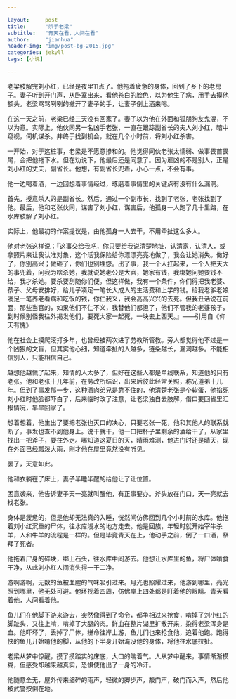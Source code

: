 ```yaml
---

layout:     post
title:      "杀手老梁"
subtitle:   "青天在看，人间在看"
author:     "jianhua"
header-img: "img/post-bg-2015.jpg"
categories: jekyll
tags: [小说]

---
```


老梁肢解完刘小红，已经是夜里11点了。他拖着疲惫的身体，回到了乡下的老房子。妻子听到开门声，从卧室出来，看他苍白的脸色，以为他生了病，用手去摸他额头。老梁骂骂咧咧的撇开了妻子的手，让妻子倒上酒来喝。

在这一天之前，老梁已经三天没有回家了。妻子以为他在外面和狐朋狗友鬼混，不以为意。实际上，他伙同另一名凶手老张，一直在跟踪副省长的夫人刘小红，暗中窥视，伺机谋杀。并终于找到机会，就在几个小时前，将刘小红杀害。

一开始，对于这桩事，老梁是不愿意掺和的。他觉得同伙老张太懦弱、做事畏首畏尾，会把他拖下水。但在劝说下，他最后还是同意了。因为雇凶的不是别人，正是刘小红的丈夫，副省长。他想，有副省长兜着，小心一点，不会有事。

他一边喝着酒，一边回想着事情经过，琢磨着事情里的关键点有没有什么漏洞。

首先，授意杀人的是副省长。然后，通过一个副市长，找到了老张，老张找到了他。最后，他和老张伙同，谋害了刘小红，谋害后，他孤身一人跑了几十里路，在水库肢解了刘小红。

实际上，他最初的作案提议是，由他孤身一人去干，不用牵扯这么多人。

他对老张这样说：『这事交给我吧，你只要给我说清楚地址，认清家，认清人，或拿照片来让我认准对象，这个活我保险给你漂漂亮亮地做了，我会让她消失。做好了，你别高兴；做砸了，你们也别埋怨。出了事，我一个人扛起来，一个人把天大的事兜着，问我为啥杀她，我就说她老公是大官，她家有钱，我绑她问她要钱不给，我才杀她。要杀要刮随你们便。但这样做，我有一个条件，你们得把我老婆、孩子、父母安排好，给儿子凑足一笔长大成人的生活费和上学的钱。给我老爹老娘凑足一笔养老看病和吃饭的钱，你仁我义，我会高高兴兴的去死。但我丑话说在前面，那些当官的，如果他们不仁不义，我替他们都担了，他们不管我的老婆孩子，到时候别怪我往外揭发他们，要死大家一起死，一块去上西天。』——引用自《仰天有愧》

他在社会上摸爬滚打多年，也曾经被两次进了劳教所管教。旁人都觉得他不过是一个凶狠的文盲，但其实他心细，知道牵扯的人越多，链条越长，漏洞越多。不能相信别人，只能相信自己。

越想他越慌了起来，知情的人太多了，但好在这些人都是单线联系，知道他的只有老张。他和老张十几年前，在劳改所结识，出来后彼此经常关照，称兄道弟十几年。但到了事发那一步，这种酒肉弟兄是靠不住的，他清楚老张是个软蛋，他掐死刘小红时他脸都吓白了，后来临时改了注意，让老梁独自去肢解，借口要回省里汇报情况，早早回家了。

想着想着，他生出了要把老张也灭口的决心，只要老张一死，他和其他人的联系就断了，事发也查不到他身上。说干就干，他一口把杯子里剩余的酒给干了，从家里找出一把斧子，要往外走。哪知道这夏日的天，晴雨难测，他进门时还是晴天，现在外面已经瓢泼大雨，刚才他在屋里竟然没有听见。

罢了，天意如此。

他和衣躺在了床上，妻子半睡半醒的给他让了让位置。

困意袭来，他告诉妻子天一亮就叫醒他，有正事要办。斧头放在门口，天一亮就去找老张。

身体是疲惫的，但是他却无法真的入睡，恍然间仿佛回到几个小时前的水库。他拖着刘小红沉重的尸体，往水库浅水的地方走去。他是回族，年轻时就开始宰牛杀羊，人和牛羊的流程是一样的。但是毕竟青天在上，他动手之前，倒了一口酒，祭拜了死者。

他拖着尸身的碎块，绑上石头，往水库中间游去。他想让水库里的鱼，将尸体啃食干净，从此刘小红人间消失得一干二净。

游啊游啊，无数的鱼被血腥的气味吸引过来。月光也照耀过来，他游到哪里，亮光照到哪里，他无处可避。他环视着四周，仿佛岸上四处都是盯着他的眼睛。青天看着他，人间看着他。

鱼儿们在他脚下游来游去，突然像得到了命令，都争相过来抢食，啃掉了刘小红的脚趾头，又往上啃，啃掉了大腿的肉。鲜血在整片湖里扩散开来，染得老梁浑身是血。他吓坏了，丢掉了尸体，拼命往岸上游，鱼儿们也来抢食他，追着他跑。跑得快的鱼儿开始啃他的脚，从他的下半身开始淹没他的身体，将他往水底拉扯。

老梁从梦中惊醒，摸了摸踏实的床底，大口的喘着气。人从梦中醒来，事情渐渐模糊，但感受却越来越真实，恐惧使他出了一身的冷汗。

他随意全无，屋外传来细碎的雨声，轻微的脚步声，敲门声，破门而入声，然后他被武警按倒在地。









